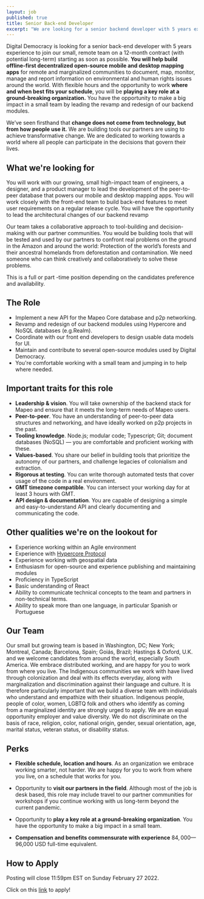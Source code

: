```yaml
---
layout: job
published: true
title: Senior Back-end Developer 
excerpt: "We are looking for a senior backend developer with 5 years experience to join our small, collaborative, remote team. Are you interested in working on decentralized, offline-first applications to solve big challenges that really make the world a better place? Than this role is for you. You will lead the revamp of our backend, making important architecture decisions, while building cutting-edge open-source mobile and desktop mapping apps for remote and marginalized communities to document, map, monitor, manage and report information on environmental and human rights issues around the world. This role is a 12-month contract (with potential long-term)."
---
```


Digital Democracy is looking for a senior back-end developer with 5 years experience to join our small, remote team on a 12-month contract (with potential long-term) starting as soon as possible. **You will help build offline-first decentralized open-source mobile and desktop mapping apps** for remote and marginalized communities to document, map, monitor, manage and report information on environmental and human rights issues around the world. With flexible hours and the opportunity to work **where and when best fits your schedule**, you will be **playing a key role at a ground-breaking organization.** You have the opportunity to make a big impact in a small team by leading the revamp and redesign of our backend modules.

We’ve seen firsthand that **change does not come from technology, but from how people use it.** We are building tools our partners are using to achieve transformative change. We are dedicated to working towards a world where all people can participate in the decisions that govern their lives.

## What we&#39;re looking for

You will work with our growing, small high-impact team of engineers,  a designer, and a product manager to lead the development of the peer-to-peer database that powers our mobile and desktop mapping apps. You will work closely with the front-end team to build back-end features to meet user requirements on a regular release cycle. You will have the opportunity to lead the architectural changes of our backend revamp

Our team takes a collaborative approach to tool-building and decision-making with our partner communities. You would be building tools that will be tested and used by our partners to confront real problems on the ground in the Amazon and around the world: Protection of the world’s forests and their ancestral homelands from deforestation and contamination. We need someone who can think creatively and collaboratively to solve these problems.

This is a full or part -time position depending on the candidates preference and availability.

## The Role

- Implement a new API for the Mapeo Core database and p2p networking.
- Revamp and redesign of our backend modules using Hypercore and NoSQL databases (e.g.Realm).
- Coordinate with our front end developers to design usable data models for UI.
- Maintain and contribute to several open-source modules used by Digital Democracy.
- You&#39;re comfortable working with a small team and jumping in to help where needed.

## Important traits for this role

- **Leadership &amp; vision**. You will take ownership of the backend stack for Mapeo and ensure that it meets the long-term needs of Mapeo users.
- **Peer-to-peer**. You have an understanding of peer-to-peer data structures and networking, and have ideally worked on p2p projects in the past.
- **Tooling knowledge**. Node.js; modular code; Typescript; Git; document databases (NoSQL) — you are comfortable and proficient working with these.
- **Values-based**. You share our belief in building tools that prioritize the autonomy of our partners, and challenge legacies of colonialism and extraction.
- **Rigorous at testing**. You can write thorough automated tests that cover usage of the code in a real environment.
- **GMT timezone compatible**. You can intersect your working day for at least 3 hours with GMT.
- **API design &amp; documentation**. You are capable of designing a simple and easy-to-understand API and clearly documenting and communicating the code.

## Other qualities we&#39;re on the lookout for

- Experience working within an Agile environment
- Experience with [Hypercore Protocol](https://hypercore-protocol.org/)
- Experience working with geospatial data
- Enthusiasm for open-source and experience publishing and maintaining modules
- Proficiency in TypeScript
- Basic understanding of React
- Ability to communicate technical concepts to the team and partners in non-technical terms.
- Ability to speak more than one language, in particular Spanish or Portuguese

## Our Team

Our small but growing team is based in Washington, DC; New York; Montreal, Canada; Barcelona, Spain; Goiás, Brazil; Hastings & Oxford, U.K. and we welcome candidates from around the world, especially South America. We embrace distributed working, and are happy for you to work from where you live. The Indigenous communities we work with have lived through colonization and deal with its effects everyday, along with marginalization and discrimination against their language and culture. It is therefore particularly important that we build a diverse team with individuals who understand and empathize with their situation. Indigenous people, people of color, women, LGBTQ folk and others who identify as coming from a marginalized identity are strongly urged to apply. We are an equal opportunity employer and value diversity. We do not discriminate on the basis of race, religion, color, national origin, gender, sexual orientation, age, marital status, veteran status, or disability status.


## Perks

- **Flexible schedule, location and hours**. As an organization we embrace working smarter, not harder. We are happy for you to work from where you live, on a schedule that works for you.

- Opportunity to **visit our partners in the field**. Although most of the job is desk based, this role may include travel to our partner communities for workshops if you continue working with us long-term beyond the current pandemic.

- Opportunity to **play a key role at a ground-breaking organization**. You have the opportunity to make a big impact in a small team.

- **Compensation and benefits commensurate with experience** $84,000—$96,000 USD full-time equivalent.

## How to Apply
Posting will close 11:59pm EST on Sunday February 27 2022.

Click on this [link](https://apply.workable.com/digidem/j/5ADA0BFC9D/) to apply!

<br/>
<br/>

